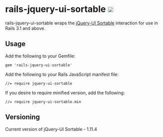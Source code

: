 # rails-jquery-ui-sortable <a href="http://badge.fury.io/rb/rails-jquery-ui-sortable"><img src="https://badge.fury.io/rb/rails-jquery-ui-sortable.svg" alt="Gem Version" height="18"></a>

rails-jquery-ui-sortable wraps the [jQuery-UI Sortable](https://jqueryui.com/sortable/) interaction for use in Rails 3.1 and above.

## Usage

Add the following to your Gemfile:

    gem 'rails-jquery-ui-sortable'

Add the following to your Rails JavaScript manifest file:

    //= require jquery-ui-sortable

If you desire to require minified version, add the following:

    //= require jquery-ui-sortable.min

## Versioning

Current version of jQuery-UI Sortable - 1.11.4
